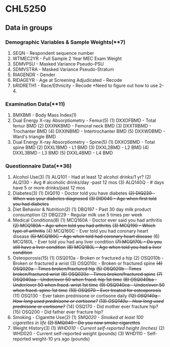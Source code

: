 # CHL5250
## Data in groups
### Demographic Variables & Sample Weights(**7)
1. SEQN - Respondent sequence number
2. WTMEC2YR - Full Sample 2 Year MEC Exam Weight
3. SDMVPSU - Masked Variance Pseudo-PSU
4. SDMVSTRA - Masked Variance Pseudo-Stratum
5. RIAGENDR - Gender
6. RIDAGEYR - Age at Screening Adjudicated - Recode
7. bRIDRETH1 - Race/Ethnicity - Recode
*Need to figure out how to use 2-4.
### Examination Data(**11)
1. BMXBMI - Body Mass Index(1)
2. Dual Energy X-ray Absorptiometry - Femur(5)
  (1) DXXOFBMD - Total femur BMD
  (2) DXXNKBMD - Femoral neck BMD
  (3) DXXTRBMD - Trochanter BMD
  (4) DXXINBMD - Intertrochanter BMD
  (5) DXXWDBMD - Ward's triangle BMD
3. Dual Energy X-ray Absorptiometry - Spine(5)
  (1) DXXOSBMD - Total spine BMD
  (2) DXXL1BMD - L1 BMD
  (3) DXXL2BMD - L2 BMD
  (4) DXXL3BMD - L3 BMD
  (5) DXXL4BMD - L4 BMD
### Questionnaire Data(**36)
1. Alcohol Use(3)
  (1) ALQ101 - Had at least 12 alcohol drinks/1 yr?
  (2) ALQ130 - Avg # alcoholic drinks/day -past 12 mos
  (3) ALQ140Q - # days have 5 or more drinks/past 12 mos
2. Diabetes(3)
  (1) DIQ010 - Doctor told you have diabetes
  ~~(2) DIQ220 - When was your diabetes diagnosed~~
  ~~(3) DID040 - Age when first told you had diabetes~~
3. Diet Behavior & Nutrition(2)
  (1) DBQ197 - Past 30 day milk product consumption
  (2) DBQ229 - Regular milk use 5 times per week
4. Medical Conditions(8)
  (1) MCQ160A - Doctor ever said you had arthritis
  ~~(2) MCQ180A - Age when told you had arthritis~~
  ~~(3) MCQ190 - Which type of arthritis~~
  (4) MCQ160C - Ever told you had coronary heart disease
  ~~(5) MCQ180C - Age when told had coronary heart disease~~
  (6) MCQ160L - Ever told you had any liver condition
  ~~(7) MCQ170L - Do you still have a liver condition~~
  ~~(8) MCQ180L - Age when told you had a liver condition~~
5. Osteoporosis(15)
  (1) OSQ010a - Broken or fractured a hip
  (2) OSQ010b - Broken or fractured a wrist
  (3) OSQ010c - Broken or fractured spine
  ~~(4) OSQ020a - Times broken/fractured hip~~
  ~~(5) OSQ020b - Times broken/fractured wrist~~
  ~~(6) OSQ020c - Times broken/fractured spine~~
  ~~(7) OSQ040aa - Under/over 50 when fracd. hip 1st time~~
  ~~(8) OSQ040ba - Under/over 50 when fracd. wrist 1st time~~
  ~~(9) OSQ040ca - Under/over 50 when fracd. spine 1st time~~
  ~~(10) OSQ070 - Ever treated for osteoporosis~~
  (11) OSQ130 - Ever taken prednisone or cortisone daily
  ~~(12) *OSQ140q - How long used prednisone or cortisone?*~~
  ~~(13) *OSQ140u - How long used prednisone or cortisone?*~~
  (14) OSQ170 - Did mother ever fracture hip?
  (15) OSQ200 - Did father ever fracture hip?
6. Smoking - Cigarette Use(2)
  (1) *SMQ020 - Smoked at least 100 cigarettes in life*
  ~~(2) SMQ040 - Do you now smoke cigarettes~~
7. Weight History(3)
  (1) *WHD010 - Current self-reported height (inches)*
  (2) WHD020 - Current self-reported weight (pounds)
  (3) WHD110 - Self-reported weight-10 yrs ago (pounds)
